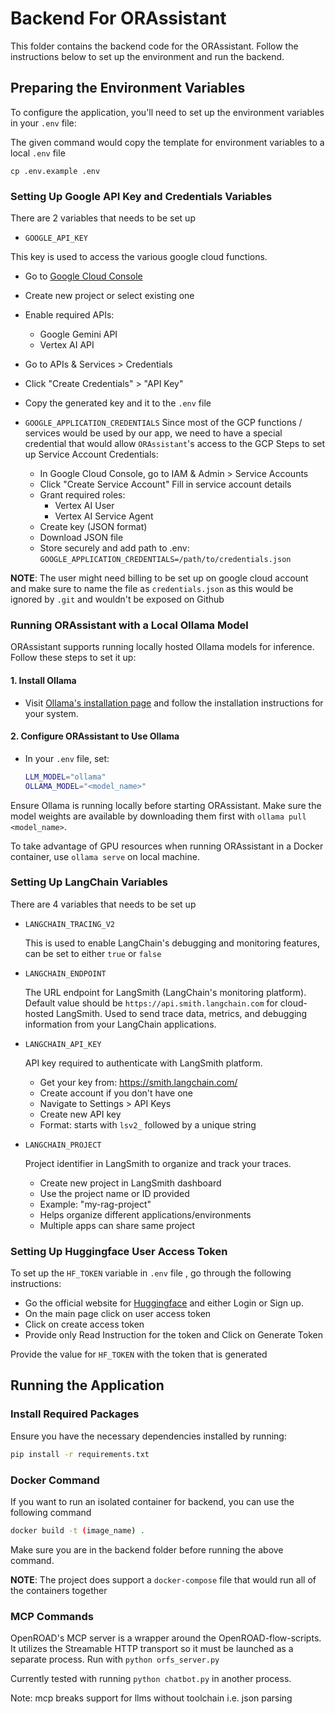 # Backend For ORAssistant

This folder contains the backend code for the ORAssistant. Follow the instructions below to set up the environment and run the backend.

## Preparing the Environment Variables

To configure the application, you'll need to set up the environment variables in your `.env` file:

The given command would copy the template for environment variables to a local `.env` file 


```
cp .env.example .env
```


### Setting Up Google API Key and Credentials Variables

There are 2 variables that needs to be set up

- `GOOGLE_API_KEY`

This key is used to access the various google cloud functions.
  - Go to [Google Cloud Console](https://console.cloud.google.com/)
  - Create new project or select existing one
  - Enable required APIs:
       - Google Gemini API
       - Vertex AI API
  - Go to APIs & Services > Credentials
  - Click "Create Credentials" > "API Key"
  - Copy the generated key and it to the `.env` file
  
- `GOOGLE_APPLICATION_CREDENTIALS`
  Since most of the GCP functions / services would be used by our app, we need to have a special credential that would allow `ORAssistant`'s access to the GCP
    Steps to set up Service Account Credentials:
  - In Google Cloud Console, go to IAM & Admin > Service Accounts
  - Click "Create Service Account"
  Fill in service account details
  -  Grant required roles:
       - Vertex AI User
       - Vertex AI Service Agent
  - Create key (JSON format)
  - Download JSON file
  - Store securely and add path to .env:
       `GOOGLE_APPLICATION_CREDENTIALS=/path/to/credentials.json`

**NOTE**: The user might need billing to be set up on google cloud account and make sure to name the file as `credentials.json`  as this would be ignored by `.git` and wouldn't be exposed on Github

### Running ORAssistant with a Local Ollama Model

ORAssistant supports running locally hosted Ollama models for inference. Follow these steps to set it up:

#### 1. Install Ollama  
- Visit [Ollama's installation page](https://ollama.com/download) and follow the installation instructions for your system.

#### 2. Configure ORAssistant to Use Ollama  
- In your `.env` file, set:  
  ```bash
  LLM_MODEL="ollama"
  OLLAMA_MODEL="<model_name>"

Ensure Ollama is running locally before starting ORAssistant. Make sure the model weights are available by downloading them first with `ollama pull <model_name>`.

To take advantage of GPU resources when running ORAssistant in a Docker container, use `ollama serve` on local machine.

### Setting Up LangChain Variables

There are 4 variables that needs to be set up

- `LANGCHAIN_TRACING_V2` 
  
  This is used to enable LangChain's debugging and monitoring features,
  can be set to either `true` or `false`

- `LANGCHAIN_ENDPOINT`
  
  The URL endpoint for LangSmith (LangChain's monitoring platform). 
  Default value should be `https://api.smith.langchain.com` for cloud-hosted LangSmith.
  Used to send trace data, metrics, and debugging information from your LangChain applications.

- `LANGCHAIN_API_KEY`
  
    API key required to authenticate with LangSmith platform.
  - Get your key from: https://smith.langchain.com/
  - Create account if you don't have one
  - Navigate to Settings > API Keys
  - Create new API key
  - Format: starts with `lsv2_` followed by a unique string
  
- `LANGCHAIN_PROJECT`
    
    Project identifier in LangSmith to organize and track your traces.
  - Create new project in LangSmith dashboard
  - Use the project name or ID provided
  - Example: "my-rag-project"
  - Helps organize different applications/environments
  - Multiple apps can share same project
  

### Setting Up Huggingface User Access Token

To set up the `HF_TOKEN` variable in `.env` file , go through the following instructions:

- Go the official website for [Huggingface](https://huggingface.co/) and either Login or Sign up.
- On the main page click on user access token
- Click on create access token
- Provide only Read Instruction for the token and Click on Generate Token
  
  


Provide the value for `HF_TOKEN` with the token that is generated

## Running the Application

### Install Required Packages

Ensure you have the necessary dependencies installed by running:

```bash
pip install -r requirements.txt
```
### Docker Command

If you want to run an isolated container for backend, you can use the following command 

```bash
docker build -t (image_name) .
```

Make sure you are in the backend folder before running the above command.

**NOTE**: The project does support a `docker-compose` file that would run all of the containers together

### MCP Commands
OpenROAD's MCP server is a wrapper around the OpenROAD-flow-scripts. It utilizes the Streamable HTTP transport so it must be launched as a separate process. Run with `python orfs_server.py`

Currently tested with running `python chatbot.py` in another process.

Note: mcp breaks support for llms without toolchain i.e. json parsing
